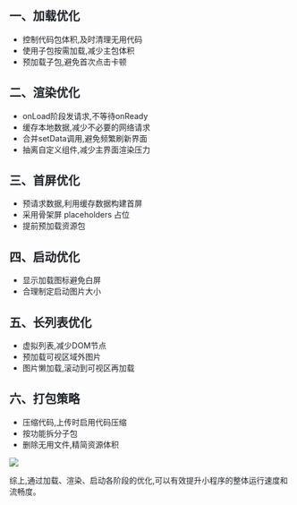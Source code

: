 ## <font style="color:rgb(31, 35, 40);">一、加载优化</font>
+ <font style="color:rgb(31, 35, 40);">控制代码包体积,及时清理无用代码</font>
+ <font style="color:rgb(31, 35, 40);">使用子包按需加载,减少主包体积</font>
+ <font style="color:rgb(31, 35, 40);">预加载子包,避免首次点击卡顿</font>

## <font style="color:rgb(31, 35, 40);">二、渲染优化</font>
+ <font style="color:rgb(31, 35, 40);">onLoad阶段发请求,不等待onReady</font>
+ <font style="color:rgb(31, 35, 40);">缓存本地数据,减少不必要的网络请求</font>
+ <font style="color:rgb(31, 35, 40);">合并setData调用,避免频繁刷新界面</font>
+ <font style="color:rgb(31, 35, 40);">抽离自定义组件,减少主界面渲染压力</font>

## <font style="color:rgb(31, 35, 40);">三、首屏优化</font>
+ <font style="color:rgb(31, 35, 40);">预请求数据,利用缓存数据构建首屏</font>
+ <font style="color:rgb(31, 35, 40);">采用骨架屏 placeholders 占位</font>
+ <font style="color:rgb(31, 35, 40);">提前预加载资源包</font>

## <font style="color:rgb(31, 35, 40);">四、启动优化</font>
+ <font style="color:rgb(31, 35, 40);">显示加载图标避免白屏</font>
+ <font style="color:rgb(31, 35, 40);">合理制定启动图片大小</font>

## <font style="color:rgb(31, 35, 40);">五、长列表优化</font>
+ <font style="color:rgb(31, 35, 40);">虚拟列表,减少DOM节点</font>
+ <font style="color:rgb(31, 35, 40);">预加载可视区域外图片</font>
+ <font style="color:rgb(31, 35, 40);">图片懒加载,滚动到可视区再加载</font>

## <font style="color:rgb(31, 35, 40);">六、打包策略</font>
+ <font style="color:rgb(31, 35, 40);">压缩代码,上传时启用代码压缩</font>
+ <font style="color:rgb(31, 35, 40);">按功能拆分子包</font>
+ <font style="color:rgb(31, 35, 40);">删除无用文件,精简资源体积</font>

![](https://cdn.nlark.com/yuque/0/2024/png/207857/1730794653826-3119a994-f2b7-4e4d-9995-39166a24b848.png)

<font style="color:rgb(31, 35, 40);">综上,通过加载、渲染、启动各阶段的优化,可以有效提升小程序的整体运行速度和流畅度。</font>

